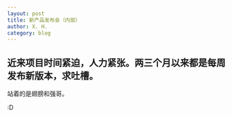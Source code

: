 ```yaml
---
layout: post
title: 新产品发布会（内部）
author: X. H.
category: blog
---
```


## 近来项目时间紧迫，人力紧张。两三个月以来都是每周发布新版本，求吐槽。

站着的是翅膀和强哥。

:D

